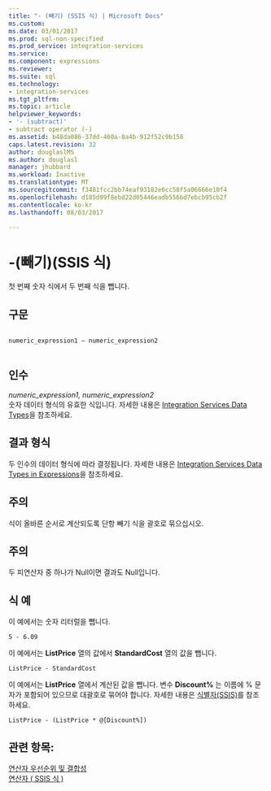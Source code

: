 ```yaml
---
title: "- (빼기) (SSIS 식) | Microsoft Docs"
ms.custom: 
ms.date: 03/01/2017
ms.prod: sql-non-specified
ms.prod_service: integration-services
ms.service: 
ms.component: expressions
ms.reviewer: 
ms.suite: sql
ms.technology:
- integration-services
ms.tgt_pltfrm: 
ms.topic: article
helpviewer_keywords:
- '- (subtract)'
- subtract operator (-)
ms.assetid: b48da086-37dd-460a-8a4b-912f52c9b158
caps.latest.revision: 32
author: douglaslMS
ms.author: douglasl
manager: jhubbard
ms.workload: Inactive
ms.translationtype: MT
ms.sourcegitcommit: f3481fcc2bb74eaf93182e6cc58f5a06666e10f4
ms.openlocfilehash: d185d99f8ebd22d05446eadb556bd7ebcb95cb2f
ms.contentlocale: ko-kr
ms.lasthandoff: 08/03/2017

---
```

# <a name="--subtract-ssis-expression"></a>-(빼기)(SSIS 식)
  첫 번째 숫자 식에서 두 번째 식을 뺍니다.  
  
## <a name="syntax"></a>구문  
  
```  
  
numeric_expression1 – numeric_expression2  
  
```  
  
## <a name="arguments"></a>인수  
 *numeric_expression1, numeric_expression2*  
 숫자 데이터 형식의 유효한 식입니다. 자세한 내용은 [Integration Services Data Types](../../integration-services/data-flow/integration-services-data-types.md)을 참조하세요.  
  
## <a name="result-types"></a>결과 형식  
 두 인수의 데이터 형식에 따라 결정됩니다. 자세한 내용은 [Integration Services Data Types in Expressions](../../integration-services/expressions/integration-services-data-types-in-expressions.md)을 참조하세요.  
  
## <a name="remarks"></a>주의  
 식이 올바른 순서로 계산되도록 단항 빼기 식을 괄호로 묶으십시오.  
  
## <a name="remarks"></a>주의  
 두 피연산자 중 하나가 Null이면 결과도 Null입니다.  
  
## <a name="expression-examples"></a>식 예  
 이 예에서는 숫자 리터럴을 뺍니다.  
  
```  
5 - 6.09  
```  
  
 이 예에서는 **ListPrice** 열의 값에서 **StandardCost** 열의 값을 뺍니다.  
  
```  
ListPrice - StandardCost  
```  
  
 이 예에서는 **ListPrice** 열에서 계산된 값을 뺍니다. 변수 **Discount%** 는 이름에 % 문자가 포함되어 있으므로 대괄호로 묶어야 합니다. 자세한 내용은 [식별자&#40;SSIS&#41;](../../integration-services/expressions/identifiers-ssis.md)를 참조하세요.  
  
```  
ListPrice - (ListPrice * @[Discount%])  
```  
  
## <a name="see-also"></a>관련 항목:  
 [연산자 우선순위 및 결합성](../../integration-services/expressions/operator-precedence-and-associativity.md)   
 [연산자 &#40; SSIS 식 &#41;](../../integration-services/expressions/operators-ssis-expression.md)  
  
  

